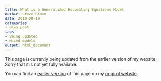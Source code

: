 ```yaml
---
title: What is a Generalized Estimating Equations Model
author: Steve Simon
date: 2010-08-19
categories:
- Blog post
tags:
- Being updated
- Mixed models
output: html_document
---
```


This page is currently being updated from the earlier version of my website. Sorry that it is not yet fully available.

<!---More--->

You can find an [earlier version][sim1] of this page on my [original website][sim2].

[sim1]: http://www.pmean.com/10/gee.html
[sim2]: http://www.pmean.com/original_site.html
